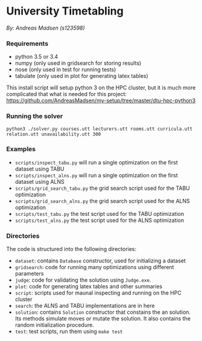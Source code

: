 # University Timetabling
_By: Andreas Madsen (s123598)_

### Requirements

* python 3.5 or 3.4
* numpy (only used in gridsearch for storing results)
* nose (only used in test for running tests)
* tabulate (only used in plot for generating latex tables)

This install script will setup python 3 on the HPC cluster, but it is much
more complicated that what is needed for this project:
https://github.com/AndreasMadsen/my-setup/tree/master/dtu-hpc-python3

### Running the solver

```shell
python3 ./solver.py courses.utt lecturers.utt rooms.utt curricula.utt relation.utt unavailability.utt 300
```

### Examples

* `scripts/inspect_tabu.py` will run a single optimization on the first dataset using TABU
* `scripts/inspect_alns.py` will run a single optimization on the first dataset using ALNS
* `scripts/grid_search_tabu.py` the grid search script used for the TABU optimization
* `scripts/grid_search_alns.py` the grid search script used for the ALNS optimization
* `scripts/test_tabu.py` the test script used for the TABU optimization
* `scripts/test_alns.py` the test script used for the ALNS optimization

### Directories

The code is structured into the following directories:

* `dataset`: contains `Database` constructor, used for initializing a dataset
* `gridsearch`: code for running many optimizations using different parameters
* `judge`: code for validating the solution using `Judge.exe`.
* `plot`: code for generating latex tables and other summaries
* `script`: scripts used for maunal inspecting and running on the HPC cluster
* `search`: the ALNS and TABU implementations are in here
* `solution`: contains `Solution` constructor that constains the an solution. Its
 methods simulate moves or mutate the solution. It also contains the random
 initialization procedure.
* `test`: test scripts, run them using `make test`
